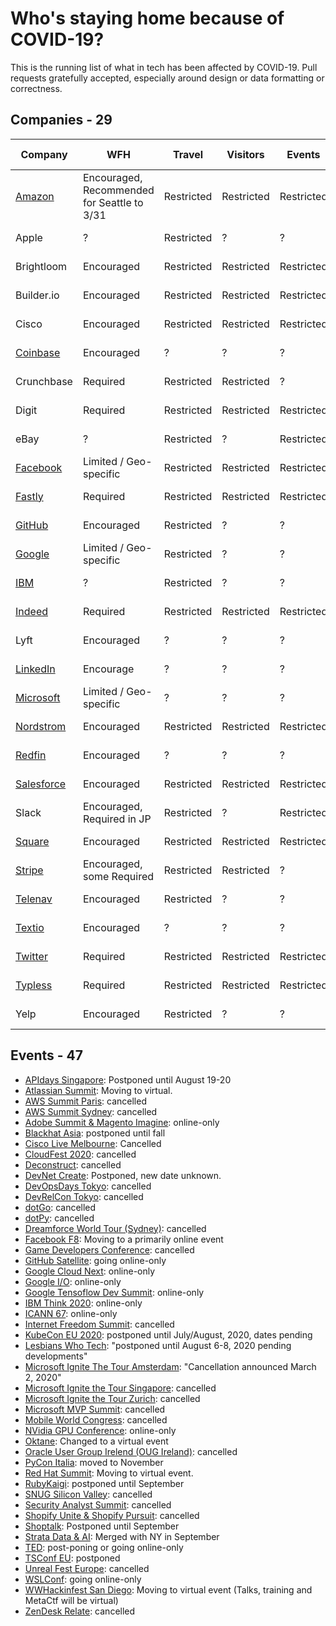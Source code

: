 # Who's staying home because of COVID-19?

This is the running list of what in tech has been affected by COVID-19. Pull requests gratefully accepted, especially around design or data formatting or correctness.

<a name="companies"></a>
## Companies - 29

| Company | WFH | Travel | Visitors | Events | Last Update |
| --- | --- | --- | --- | --- | --- | 
| [Amazon](https://www.businessinsider.com/companies-asking-employees-to-work-from-home-due-to-coronavirus-2020) | Encouraged, Recommended for Seattle to 3/31 | Restricted | Restricted | Restricted | 2020-03-04 |
| Apple | ? | Restricted | ? | ? | 2020-03-03 |
| Brightloom | Encouraged | Restricted | Restricted | Restricted | 2020-03-05 |
| Builder.io | Encouraged | Restricted | Restricted | Restricted | 2020-03-05 |
| Cisco | Encouraged | Restricted | Restricted | Restricted | 2020-03-04 |
| [Coinbase](https://docs.google.com/document/d/1SRP4dnVCvKB7A5WXrESe-cL51i6_cg5nNGLNld6qch0/edit) | Encouraged | ? | ? | ? | 2020-03-03 |
| Crunchbase | Required | Restricted | Restricted | ? | 2020-03-05 |
| Digit | Required | Restricted | Restricted | Restricted | 2020-03-05 |
| eBay | ? | Restricted | ? | Restricted | 2020-03-04 |
| [Facebook](https://www.geekwire.com/2020/facebook-contractor-seattle-tests-positive-coronavirus-company-closes-office/) | Limited / Geo-specific | Restricted | Restricted | Restricted | 2020-03-04 |
| [Fastly](https://www.fastly.com/blog/exercising-caution-as-covid-19-evolves) | Required | Restricted | Restricted | Restricted | 2020-03-01 |
| [GitHub](https://github.blog/2020-03-03-covid-19-update-supporting-our-employees-and-community/) | Encouraged | Restricted | ? | ? | 2020-03-04 |
| [Google](https://www.theguardian.com/world/2020/mar/04/coronavirus-google-tech-dublin-twitter-work-from-home#maincontent) | Limited / Geo-specific | Restricted | ? | ? | 2020-03-03 |
| [IBM](https://www.theverge.com/2020/3/4/21165449/ibm-coronavirus-suspending-domestic-international-travel) | ? | Restricted | ? | ? | 2020-03-05 |
| [Indeed](https://www.kvue.com/article/news/health/indeed-coronavirus-work-from-home/269-79c7797f-4d60-41df-bd9b-8b6bc25d9f3f) | Required | Restricted | Restricted | Restricted | 2020-03-04 |
| Lyft | Encouraged | ? | ? | ? | 2020-03-04 | 
| [LinkedIn](https://www.businessinsider.com/linkedin-tells-employees-to-work-from-home-over-coronavirus-concerns-2020-3) | Encourage | ? | ? | ? | 2020-03-05 |
| [Microsoft](https://www.theverge.com/2020/3/4/21164522/microsoft-coronavirus-response-comment-employees-memo-work-from-home) | Limited / Geo-specific | ? | ? | ? | 2020-03-03 |
| [Nordstrom](https://www.geekwire.com/2020/coronavirus-live-updates-seattle-tech-community-grappling-covid-19/) | Encouraged | Restricted | Restricted | Restricted | 2020-03-04 |
| [Redfin](https://www.seattletimes.com/business/some-seattle-tech-companies-tell-employees-to-work-from-home-to-slow-spread-of-coronavirus/) | Encouraged | ? | ? | ? | 2020-03-04 |
| [Salesforce](https://www.salesforce.com/blog/2020/03/safety-and-wellbeing-those-around-you.html) | Encouraged | Restricted | Restricted | Restricted | 2020-03-03 |
| Slack | Encouraged, Required in JP | Restricted | ? | Restricted | 2020-03-04 |
| [Square](https://twitter.com/zamosta/status/1234658276781912064) | Encouraged | Restricted | Restricted | Restricted | 2020-03-03 |
| [Stripe](https://stripe.com/newsroom/news/covid-19) | Encouraged, some Required | Restricted | Restricted | ? |2020-02-29 |
| [Telenav](https://twitter.com/Telenav/status/1233227569249390592) | Encouraged | Restricted | ? | ? | 2020-03-05 |
| [Textio](https://www.seattletimes.com/business/some-seattle-tech-companies-tell-employees-to-work-from-home-to-slow-spread-of-coronavirus/) | Encouraged | ? | ? | ? | 2020-03-04 |
| [Twitter](https://blog.twitter.com/en_us/topics/company/2020/keeping-our-employees-and-partners-safe-during-coronavirus.html) | Required | Restricted | Restricted | Restricted | 2020-03-03 |
| [Typless](https://typless.com/2020/03/05/switching-to-fully-remote-work/) | Required | Restricted | Restricted | Restricted | 2020-03-04 |
| Yelp | Encouraged | Restricted | ? | ? | 2020-03-03 |

<a name="events"></a>
## Events - 47

- [APIdays Singapore](https://www.apidays.co/singapore): Postponed until August 19-20
- [Atlassian Summit](https://www.atlassian.com/company/events/summit): Moving to virtual.
- [AWS Summit Paris](https://aws.amazon.com/fr/events/summits/paris/): cancelled
- [AWS Summit Sydney](https://aws.amazon.com/events/summits/sydney/): cancelled
- [Adobe Summit & Magento Imagine](https://www.adobe.com/summit.html): online-only
- [Blackhat Asia](https://www.blackhat.com/asia-20/travel-updates.html): postponed until fall
- [Cisco Live Melbourne](https://www.ciscolive.com/apjc.html): Cancelled
- [CloudFest 2020](https://www.cloudfest.com/): cancelled
- [Deconstruct](https://www.deconstructconf.com/): cancelled
- [DevNet Create](https://developer.cisco.com/devnetcreate/2020/): Postponed, new date unknown.
- [DevOpsDays Tokyo](https://twitter.com/DevOpsDaysTokyo/status/1234433425114722308): cancelled
- [DevRelCon Tokyo](https://tokyo-2020.devrel.net/information/2020/02/13/devrelcon-tokyo-has-canceled_en.html): cancelled
- [dotGo](https://twitter.com/dotGoEu/status/1234767083369639937): cancelled
- [dotPy](https://twitter.com/dotpy_io/status/1233830965421711360): cancelled
- [Dreamforce World Tour (Sydney)](https://www.arnnet.com.au/article/671175/salesforce-world-tour-sydney-goes-digital-amid-coronavirus-fears/): cancelled
- [Facebook F8](https://developers.facebook.com/blog/post/2020/02/27/important-f8-2020-update/): Moving to a primarily online event
- [Game Developers Conference](https://www.gdconf.com/news/important-gdc-2020-update): cancelled
- [GitHub Satellite](https://githubsatellite.com/): going online-only
- [Google Cloud Next](https://cloud.withgoogle.com/next/sf/): online-only
- [Google I/O](https://events.google.com/io/): online-only
- [Google Tensoflow Dev Summit](https://www.tensorflow.org/dev-summit/): online-only
- [IBM Think 2020](https://www.ibm.com/events/think/): online-only
- [ICANN 67](https://www.icann.org/news/announcement-2020-02-19-en): online-only
- [Internet Freedom Summit](https://internetfreedomfestival.org/wiki/index.php/Cancellation_of_the_2020_Internet_Freedom_Festival): cancelled
- [KubeCon EU 2020](https://events.linuxfoundation.org/kubecon-cloudnativecon-europe/attend/novel-coronavirus-update/): postponed until July/August, 2020, dates pending
- [Lesbians Who Tech](https://twitter.com/ArlanWasHere/status/1234622619867066368?s=20): "postponed until August 6-8, 2020 pending developments"
- [Microsoft Ignite The Tour Amsterdam](https://www.microsoft.com/nl-nl/ignite-the-tour/amsterdam): "Cancellation announced March 2, 2020"
- [Microsoft Ignite the Tour Singapore](https://www.microsoft.com/en-sg/ignite-the-tour/singapore): cancelled
- [Microsoft Ignite the Tour Zurich](https://www.microsoft.com/de-ch/ignite-the-tour/zurich): cancelled
- [Microsoft MVP Summit](https://www.geekwire.com/2020/microsoft-cancels-mvp-summit-due-coronavirus-outbreak-seattle-area/): cancelled
- [Mobile World Congress](https://www.mwcbarcelona.com/gsma-statement-on-mwc-2020/): cancelled
- [NVidia GPU Conference](https://www.theverge.com/2020/3/2/21161635/nvidias-gpu-technology-conference-gtc-online-only-coronavirus): online-only
- [Oktane](https://www.oktane20.com/): Changed to a virtual event
- [Oracle User Group Irelend (OUG Ireland)](https://twitter.com/MDWidlake/status/1234864869377216515): cancelled
- [PyCon Italia](https://pycon.it/en/blog/pycon-11-postponed-to-november): moved to November
- [Red Hat Summit](https://www.redhat.com/en/summit): Moving to virtual event.
- [RubyKaigi](https://rubykaigi.org/2020): postponed until September
- [SNUG Silicon Valley](https://www.synopsys.com/community/snug/snug-silicon-valley.html): cancelled
- [Security Analyst Summit](https://twitter.com/TheSAScon/status/1234911915773583361): cancelled
- [Shopify Unite & Shopify Pursuit](https://www.shopify.com.au/partners/blog/unite-2020-update): cancelled
- [Shoptalk](https://www.retaildive.com/news/shoptalk-postponed-until-september-on-coronavirus-concerns/573549/): Postponed until September
- [Strata Data & AI](https://conferences.oreilly.com/strata-data-ai/stai-ca): Merged with NY in September
- [TED](https://www.axios.com/scoop-coronavirus-forces-ted-conference-to-delay-or-go-digital-731109d7-8178-49b4-8a16-321f14affe1f.html): post-poning or going online-only
- [TSConf EU](https://twitter.com/tsconfeu/status/1235135186033139713): postponed
- [Unreal Fest Europe](https://www.unrealengine.com/en-US/events/unreal-fest-europe-2020): cancelled
- [WSLConf](https://www.wslconf.dev/): going online-only
- [WWHackinfest San Diego](https://twitter.com/strandjs/status/1235648436545847297?s=20): Moving to virtual event (Talks, training and MetaCtf will be virtual)
- [ZenDesk Relate](https://www.miamiherald.com/news/business/tourism-cruises/article240801336.html): cancelled
